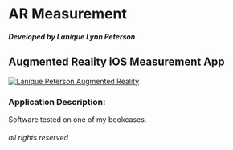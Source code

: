 # AR Measurement
##### Developed by Lanique Lynn Peterson
## Augmented Reality iOS Measurement App

[<img width="" alt="Lanique Peterson Augmented Reality" src="https://media.giphy.com/media/oDvfAX0KkdfdTOkAX4/giphy-downsized-large.gif">](https://github.com/La-Nique/)

### Application Description:

Software tested on one of my bookcases.

<!-- ### Requirements:
* A user must have clothing and must have:
    * Username
    * Clothing
    * Camera
    * Computer or Phone *(to access system)*
* A database of garment information navigated by:
    * Garment Type:
        * T-Shirts + Tanks, Blouses, Jeans, Pants, Shorts, Skirts, Activewear, Hoodies, Jackets + Coats, Loungewear, Sweaters + Pullovers, Cardigans + Blazers, Skirts, or Dresses.
    * Color:
        * Black, Blue, Brown *(tan + neutral colors)*, Clear, Green, Gray, Multi-colored, Navy, Orange, Pink, Purple, Red, White, or Yellow. 
    * Season:
        * Warm, Cool, or Both.
    * Event:
        * School, Work, Date Night, Wedding, Professional Networking Event, Indoor Party, Outdoor Party, Gym, WFH, Concert, or Casual Day Out. -->

###### all rights reserved
